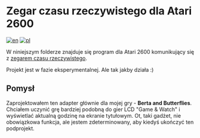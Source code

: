 # Zegar czasu rzeczywistego dla Atari 2600

[![en](https://img.shields.io/badge/lang-en-red.svg)](./README.md)
[![pl](https://img.shields.io/badge/lang-pl-green.svg)](./README.pl.md)

W niniejszym folderze znajduje się program dla Atari 2600 komunikujący się z [zegarem czasu rzeczywistego](../../hardware/atari2600-rtc/README.pl.md).

Projekt jest w fazie eksperymentalnej. Ale tak jakby działa :)

## Pomysł

Zaprojektowałem ten adapter głównie dla mojej gry - **Berta and Butterflies**. Chciałem uczynić grę bardziej podobną do gier LCD "Game & Watch" i wyświetlać aktualną godzinę na ekranie tytułowym. Ot, taki gadżet, nie obowiązkowa funkcja, ale jestem zdeterminowany, aby kiedyś ukończyć ten podprojekt.

<!-- ## Wsparcie dla projektu

Niniejszy projekt jest open-source. Możesz ściągnąć gerbery i zamówić profesjonalnie wykonane płytki drukowane u dowolnego producenta. Możesz je też zamówić w PCBWay: [https://www.pcbway.com/project/shareproject/SNES_controller_adapter_for_Atari_2600_DB9_a7f10165.html](https://www.pcbway.com/project/shareproject/SNES_controller_adapter_for_Atari_2600_DB9_a7f10165.html) - w tym przypadku dostanę z tego kilka groszy, co wspomoże rozwój tego bądź moich innych projektów. Dzięki! -->

